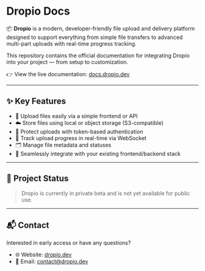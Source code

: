 # Dropio Docs

📦 **Dropio** is a modern, developer-friendly file upload and delivery platform designed to support everything from simple file transfers to advanced multi-part uploads with real-time progress tracking.

This repository contains the official documentation for integrating Dropio into your project — from setup to customization.

👉 View the live documentation: [docs.dropio.dev](https://docs.dropio.my.id)

---

## ✨ Key Features

- 🚀 Upload files easily via a simple frontend or API
- ☁️ Store files using local or object storage (S3-compatible)
- 🔐 Protect uploads with token-based authentication
- 📡 Track upload progress in real-time via WebSocket
- 🗂️ Manage file metadata and statuses
- 🧩 Seamlessly integrate with your existing frontend/backend stack

---

## 📌 Project Status

> Dropio is currently in private beta and is not yet available for public use.

---

## 📬 Contact

Interested in early access or have any questions?

- 🌐 Website: [dropio.dev](https://dropio.my.id)
- 📧 Email: [contact@dropio.dev](mailto:contact@dropio.dev)
